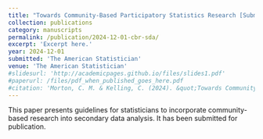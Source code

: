 ```yaml
---
title: "Towards Community-Based Participatory Statistics Research [Submitted]"
collection: publications
category: manuscripts
permalink: /publication/2024-12-01-cbr-sda/
excerpt: 'Excerpt here.'
year: 2024-12-01
submitted: 'The American Statistician'
venue: 'The American Statistician'
#slidesurl: 'http://academicpages.github.io/files/slides1.pdf'
#paperurl: /files/pdf_when_published_goes_here.pdf
#citation: 'Morton, C. M. & Kelling, C. (2024). &quot;Towards Community-Based Participatory Statistics Research.&quot; <i>The American Statistician</i>.'
---
```


This paper presents guidelines for statisticians to incorporate community-based research into secondary data analysis. It has been submitted for publication.